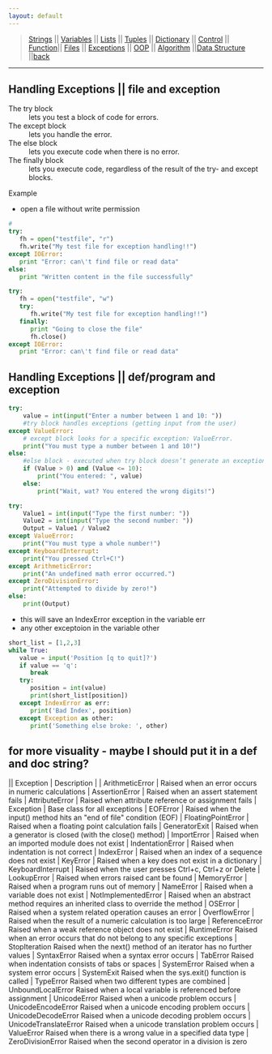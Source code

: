 ```yaml
---
layout: default
---
```

> [Strings](./strings.html) || [Variables](./variables.html) || [Lists](./lists.html) || [Tuples](./tuples.html) || [Dictionary](./dictionary.html) ||
> [Control](./control.html) || [Function](./function.html)|| [Files](./files.html) || [Exceptions](./exceptions.html) ||
> [OOP](./oop.html) || [Algorithm](./algorithm.html) ||[Data Structure](./datastructure.html) ||[back](./index.html)


***

## Handling Exceptions || file and exception

<dl>
<dt>The try block</dt>
<dd> lets you test a block of code for errors.</dd>
<dt>The except block</dt>
<dd> lets you handle the error.</dd>
<dt>The else block</dt>
<dd> lets you execute code when there is no error.</dd>
<dt>The finally block</dt>
<dd> lets you execute code, regardless of the result of the try- and except blocks.</dd>
</dl>

Example
- open a file without write permission
```python
# 
try:
   fh = open("testfile", "r")
   fh.write("My test file for exception handling!!")
except IOError:
   print "Error: can\'t find file or read data"
else:
   print "Written content in the file successfully"
```

```python
try:
   fh = open("testfile", "w")
   try:
      fh.write("My test file for exception handling!!")
   finally:
      print "Going to close the file"
      fh.close()
except IOError:
   print "Error: can\'t find file or read data"
```

## Handling Exceptions || def/program and exception

```python
try:
    value = int(input("Enter a number between 1 and 10: "))
    #try block handles exceptions (getting input from the user)
except ValueError:
    # except block looks for a specific exception: ValueError.
    print("You must type a number between 1 and 10!") 
else:
    #else block - executed when try block doesn’t generate an exception (is successful). 
    if (Value > 0) and (Value <= 10): 
        print("You entered: ", value)
    else:
        print("Wait, wat? You entered the wrong digits!")
```

```python
try:
    Value1 = int(input("Type the first number: ")) 
    Value2 = int(input("Type the second number: ")) 
    Output = Value1 / Value2
except ValueError:
    print("You must type a whole number!")
except KeyboardInterrupt: 
    print("You pressed Ctrl+C!")
except ArithmeticError:
    print("An undefined math error occurred.")
except ZeroDivisionError: 
    print("Attempted to divide by zero!")
else:
    print(Output)
```

- this will save an IndexError exception in the variable err
- any other exceptoion in the variable other
  

```python
short_list = [1,2,3]
while True:
   value = input('Position [q to quit]?')
   if value == 'q':
      break
   try:
      position = int(value)
      print(short_list[position])
   except IndexError as err:
      print('Bad Index', position)
   except Exception as other:
      print('Something else broke: ', other)
```
## for more visuality - maybe I should put it in a def and doc string?


|| Exception | Description |
 | ArithmeticError | Raised when an error occurs in numeric calculations
 | AssertionError | Raised when an assert statement fails
 | AttributeError | Raised when attribute reference or assignment fails
 | Exception | Base class for all exceptions
 | EOFError | Raised when the input() method hits an "end of file" condition (EOF)
 | FloatingPointError | Raised when a floating point calculation fails
 | GeneratorExit | Raised when a generator is closed (with the close() method)
 | ImportError | Raised when an imported module does not exist
 | IndentationError | Raised when indentation is not correct
 | IndexError | Raised when an index of a sequence does not exist
 | KeyError | Raised when a key does not exist in a dictionary
 | KeyboardInterrupt | Raised when the user presses Ctrl+c, Ctrl+z or Delete
 | LookupError | Raised when errors raised cant be found
 | MemoryError | Raised when a program runs out of memory
 | NameError | Raised when a variable does not exist
 | NotImplementedError | Raised when an abstract method requires an inherited class to override the method
 | OSError | Raised when a system related operation causes an error
 | OverflowError | Raised when the result of a numeric calculation is too large
 | ReferenceError	Raised when a weak reference object does not exist
 | RuntimeError	Raised when an error occurs that do not belong to any specific exceptions
 | StopIteration	Raised when the next() method of an iterator has no further values
 | SyntaxError	Raised when a syntax error occurs
 | TabError	Raised when indentation consists of tabs or spaces
 | SystemError	Raised when a system error occurs
 | SystemExit	Raised when the sys.exit() function is called
 | TypeError	Raised when two different types are combined
 | UnboundLocalError	Raised when a local variable is referenced before assignment
 | UnicodeError	Raised when a unicode problem occurs
 | UnicodeEncodeError	Raised when a unicode encoding problem occurs
 | UnicodeDecodeError	Raised when a unicode decoding problem occurs
 | UnicodeTranslateError	Raised when a unicode translation problem occurs
 | ValueError	Raised when there is a wrong value in a specified data type
 | ZeroDivisionError	Raised when the second operator in a division is zero
